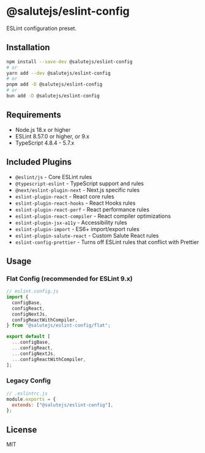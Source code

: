 # @salutejs/eslint-config

ESLint configuration preset.

## Installation

```bash
npm install --save-dev @salutejs/eslint-config
# or
yarn add --dev @salutejs/eslint-config
# or
pnpm add -D @salutejs/eslint-config
# or
bun add -D @salutejs/eslint-config
```

## Requirements

- Node.js 18.x or higher
- ESLint 8.57.0 or higher, or 9.x
- TypeScript 4.8.4 - 5.7.x

## Included Plugins

- `@eslint/js` - Core ESLint rules
- `@typescript-eslint` - TypeScript support and rules
- `@next/eslint-plugin-next` - Next.js specific rules
- `eslint-plugin-react` - React core rules
- `eslint-plugin-react-hooks` - React Hooks rules
- `eslint-plugin-react-perf` - React performance rules
- `eslint-plugin-react-compiler` - React compiler optimizations
- `eslint-plugin-jsx-a11y` - Accessibility rules
- `eslint-plugin-import` - ES6+ import/export rules
- `eslint-plugin-salute-react` - Custom Salute React rules
- `eslint-config-prettier` - Turns off ESLint rules that conflict with Prettier

## Usage

### Flat Config (recommended for ESLint 9.x)

```js
// eslint.config.js
import {
  configBase,
  configReact,
  configNextJs,
  configReactWithCompiler,
} from "@salutejs/eslint-config/flat";

export default [
  ...configBase,
  ...configReact,
  ...configNextJs,
  ...configReactWithCompiler,
];
```

### Legacy Config

```js
// .eslintrc.js
module.exports = {
  extends: ["@salutejs/eslint-config"],
};
```

## License

MIT
